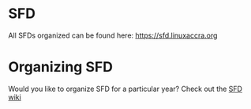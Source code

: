 # SFD
All SFDs organized can be found here: https://sfd.linuxaccra.org

# Organizing SFD
Would you like to organize SFD for a particular year? Check out the [SFD wiki](https://github.com/LinuxAccra-UserGroup/sfd.linuxaccra.org/wiki)